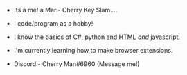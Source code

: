 - Its a me! a Mari- Cherry Key Slam....

- I code/program as a hobby!

- I know  the basics of C#, python and HTML *and* javascript.

- I'm currently learning how to make browser extensions.

- Discord - Cherry Man#6960 (Message me!)

